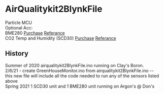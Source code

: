 # AirQualitykit2BlynkFile  
Particle MCU  
Optional Acc:  
BME280 [Purchase](https://www.seeedstudio.com/Grove-BME280-Environmental-Sensor-Temperature-Humidity-Barometer.html) [Referance](https://wiki.seeedstudio.com/Grove-Barometer_Sensor-BME280/)  
CO2 Temp and Humidity (SCD30) [Purchase](https://www.seeedstudio.com/Grove-CO2-Temperature-Humidity-Sensor-SCD30-p-2911.html) [Referance](https://wiki.seeedstudio.com/Grove-CO2_Temperature_Humidity_Sensor-SCD30/)
## History  
Summer of 2020 airqualitykit2BlynkFile.ino running on Clay's Boron.  
2/6/21 - create GreenHouseMonitor.ino from airqualitykit2BlynkFile.ino -- this new file will include all the code needed to run any of the sensors listed above    
Spring 2021 1 SCD30 unit and 1 BME280 unit running on Argon's @ Don's
